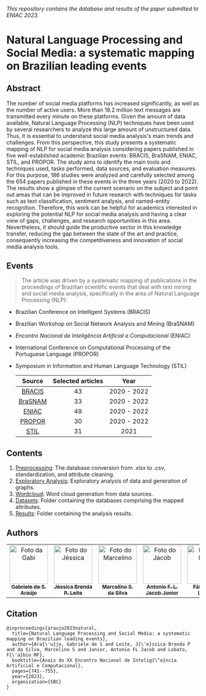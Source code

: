 ###### This repository contains the database and results of the paper submitted to ENIAC 2023.

# Natural Language Processing and Social Media: a systematic mapping on Brazilian leading events

## Abstract
The number of social media platforms has increased significantly, as well as the number of active users. More than 18.2 million text messages are transmitted every minute on these platforms. Given the amount of data available, Natural Language Processing (NLP) techniques have been used by several researchers to analyze this large amount of unstructured data. Thus, it is essential to understand social media analysis's main trends and challenges. From this perspective, this study presents a systematic mapping of NLP for social media analysis considering papers published in five well-established academic Brazilian events: BRACIS, BraSNAM, ENIAC, STIL, and PROPOR. The study aims to identify the main tools and techniques used, tasks performed, data sources, and evaluation measures. For this purpose, 186 studies were analyzed and carefully selected among the 654 papers published in these events in the three years (2020 to 2022). The results show a glimpse of the current scenario on the subject and point out areas that can be improved in future research with techniques for tasks such as text classification, sentiment analysis, and named-entity recognition. Therefore, this work can be helpful for academics interested in exploring the potential NLP for social media analysis and having a clear view of gaps, challenges, and research opportunities in this area. Nevertheless, it should guide the productive sector in this knowledge transfer, reducing the gap between the state of the art and practice, consequently increasing the competitiveness and innovation of social media analysis tools.

## Events
> The article was driven by a systematic mapping of publications in the proceedings of Brazilian scientific events that deal with text mining and social media analysis, specifically in the area of Natural Language Processing (NLP): 
- Brazilian Conference on Intelligent Systems (BRACIS)
- Brazilian Workshop on Social Network Analysis and Mining (BraSNAM)
- *Encontro Nacional de Inteligência Artificial e Computacional* (ENIAC)
- International Conference on Computational Processing of the Portuguese Language (PROPOR)
- Symposium in Information and Human Language Technology (STIL)

  | Source | Selected articles | Year |
  | :-----: | :------------------: | :-----: |
  | [BRACIS](https://link.springer.com/conference/bracis)  | 43 | 2020 - 2022 |
  | [BraSNAM](https://sol.sbc.org.br/index.php/brasnam/issue/archive)  | 33 | 2020 - 2022 |
  | [ENIAC](https://sol.sbc.org.br/index.php/eniac/issue/archive)  | 49 | 2020 - 2022 |
  | [PROPOR](https://link.springer.com/conference/propor)  | 30 | 2020 - 2022 |
  | [STIL](https://sol.sbc.org.br/index.php/stil/issue/archive)  | 31 | 2021 |

 ## Contents
1. [Preprocessing](coverter_e_preprocessing.ipynb): The database conversion from .xlsx to .csv, standardization, and attribute cleaning.
2. [Exploratory Analysis](md0_EDA.ipynb): Exploratory analysis of data and generation of graphs.
3. [Wordcloud](/Wordcloud/WordCloud.ipynb): Word cloud generation from data sources.
4. [Datasets](/Datasets/Table_SystematicMapping.md): Folder containing the databases comprising the mapped attributes.
5. [Results](/Results): Folder containing the analysis results.

## Authors <!-- Gabriele de S. Araújo, Jéssica Brenda P. Leite, Marcelino S. da Silva, Antônio F.L. Jacob Junior, Fábio M.F. Lobato -->
<table>
  <tr>
    <td align="center">
      <a href="http://lattes.cnpq.br/2201818644935012">
        <img src="https://avatars.githubusercontent.com/u/69174689?v=4" width="100px;" alt="Foto da Gabi"/><br>
        <sub>
          <b>Gabriele de S. Araújo</b>
        </sub>
      </a>
    </td>
    <td align="center">
      <a href="http://lattes.cnpq.br/1735239688494207">
        <img src="https://avatars.githubusercontent.com/u/127955235?v=4" width="100px;" alt="Foto do Jéssica"/><br>
        <sub>
          <b>Jéssica Brenda P. Leite</b>
        </sub>
      </a>
    </td>
    <td align="center">
      <a href="http://lattes.cnpq.br/7080513172499497">
        <img src="https://media.licdn.com/dms/image/C4E03AQHGeRA-FUzskA/profile-displayphoto-shrink_800_800/0/1574128664118?e=2147483647&v=beta&t=ZfkTWn6Ho_XckQbhpbOVcVe6RMAEkGfEZiHEGgimHxs" width="100px;" alt="Foto do Marcelino"/><br>
        <sub>
          <b>Marcelino S. da Silva</b>
        </sub>
      </a>
    </td>
    <td align="center">
      <a href="http://lattes.cnpq.br/4510520291728075">
        <img src="https://avatars.githubusercontent.com/u/8837400?s=400&u=8419d9c3afc125a719691fa83f27cdc36143720b" width="100px;" alt="Foto do Jacob"/><br>
        <sub>
          <b>Antonio F. L. Jacob Junior</b>
        </sub>
      </a>
    </td>
    <td align="center">
      <a href="http://lattes.cnpq.br/8320014491229434">
        <img src="https://avatars.githubusercontent.com/u/42838538?s=400&u=2c84a1c1abde336396f4c305bcd713ada6748b31&v=4" width="100px;" alt="Foto do Fábio"/><br>
        <sub>
          <b>Fábio M. F. Lobato</b>
        </sub>
      </a>
    </td>
  </tr>
</table>

## Citation 
```
@inproceedings{araujo2023natural,
  title={Natural Language Processing and Social Media: a systematic mapping on Brazilian leading events},
  author={Ara{\'u}jo, Gabriele de S and Leite, J{\'e}ssica Brenda P and da Silva, Marcelino S and Junior, Antonio FL Jacob and Lobato, F{\'a}bio MF},
  booktitle={Anais do XX Encontro Nacional de Intelig{\^e}ncia Artificial e Computacional},
  pages={741--755},
  year={2023},
  organization={SBC}
}
```
